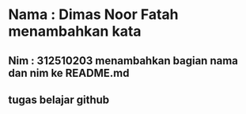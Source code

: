 # Nama : Dimas Noor Fatah menambahkan kata 
## Nim : 312510203 menambahkan bagian nama dan nim ke README.md
## tugas belajar github 
